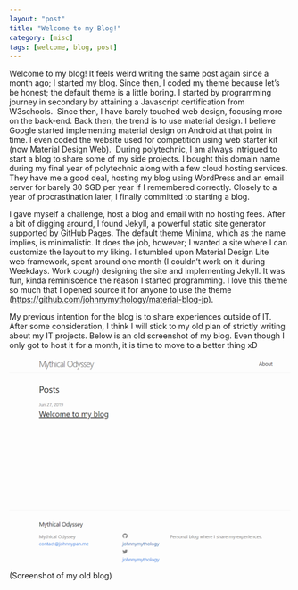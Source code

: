 ```yaml
---
layout: "post"
title: "Welcome to my Blog!"
category: [misc]
tags: [welcome, blog, post]
---
```




Welcome to my blog! It feels weird writing the same post again since a month ago; I started my blog. Since then, I coded my theme because let’s be honest; the default theme is a little boring. I started by programming journey in secondary by attaining a Javascript certification from W3schools.  Since then, I have barely touched web design, focusing more on the back-end. Back then, the trend is to use material design. I believe Google started implementing material design on Android at that point in time. I even coded the website used for competition using web starter kit (now Material Design Web). 
During polytechnic, I am always intrigued to start a blog to share some of my side projects. I bought this domain name during my final year of polytechnic along with a few cloud hosting services. They have me a good deal, hosting my blog using WordPress and an email server for barely 30 SGD per year if I remembered correctly. Closely to a year of procrastination later, I finally committed to starting a blog. 

I gave myself a challenge, host a blog and email with no hosting fees. After a bit of digging around, I found Jekyll, a powerful static site generator supported by GitHub Pages. The default theme Minima, which as the name implies, is minimalistic. It does the job, however; I wanted a site where I can customize the layout to my liking. I stumbled upon Material Design Lite web framework, spent around one month (I couldn’t work on it during Weekdays. Work *cough*) designing the site and implementing Jekyll. It was fun, kinda reminiscence the reason I started programming. I love this theme so much that I opened source it for anyone to use the theme (https://github.com/johnnymythology/material-blog-jp). 

My previous intention for the blog is to share experiences outside of IT. After some consideration, I think I will stick to my old plan of strictly writing about my IT projects. Below is an old screenshot of my blog. Even though I only got to host it for a month, it is time to move to a better thing xD

![image](/assets/old-blog-screenshot.PNG)
(Screenshot of my old blog)